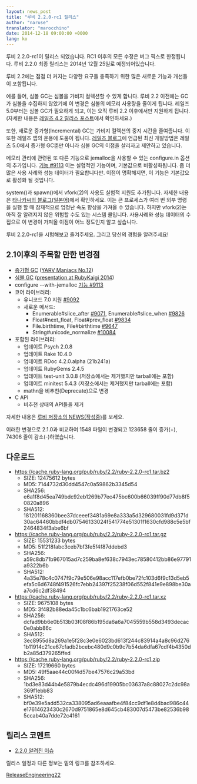 ```yaml
---
layout: news_post
title: "루비 2.2.0-rc1 릴리스"
author: "naruse"
translator: "marocchino"
date: 2014-12-18 09:00:00 +0000
lang: ko
---
```


루비 2.2.0-rc1이 릴리스 되었습니다.
RC1 이후의 모든 수정은 버그 픽스로 한정됩니다.
루비 2.2.0 최종 릴리스는 2014년 12월 25일로 예정되어있습니다.

루비 2.2에는 점점 더 커지는 다양한 요구들 충족하기 위한 많은
새로운 기능과 개선들이 포함됩니다.

예를 들어, 심볼 GC는 심볼을 가비지 컬렉션할 수 있게 합니다.
루비 2.2 이전에는 GC가 심볼을 수집하지 않았기에 이 변경은
심볼의 메모리 사용량을 줄이게 됩니다. 레일즈 5.0부터는
심볼 GC가 필요하게 되고, 이는 오직 루비 2.2 이후에서만 지원하게
됩니다. (자세한 내용은 [레일즈 4.2 릴리스 포스트](http://weblog.rubyonrails.org/2014/12/19/Rails-4-2-final/)에서
확인하세요.)

또한, 새로운 증가형(Incremental) GC는 가비지 컬렉션의 중지
시간을 줄여줍니다. 이 또한 레일즈 앱의 운용에 도움이 됩니다.
[레일즈 블로그](http://weblog.rubyonrails.org/)에 언급된
최신 개발방법은 레일즈 5.0에서 증가형 GC뿐만 아니라 심볼 GC의
이점을 살리자고 제안하고 있습니다.

메모리 관리에 관련된 또 다른 기능으로 jemalloc을 사용할 수 있는 configure.in
옵션의 추가입니다.
[기능 #9113](https://bugs.ruby-lang.org/issues/9113)
이는 실험적인 기능이며, 기본값으로 비활성화됩니다.
좀 더 많은 사용 사례와 성능 데이터가 필요합니다만.
이점이 명확해지면, 이 기능은 기본값으로 활성화 될 것입니다.

system()과 spawn()에서 vfork(2)의 사용도 실험적 지원도 추가됩니다.
자세한 내용은 [타나카씨의 블로그(일본어)](http://www.a-k-r.org/d/2014-09.html#a2014_09_06)에서
확인하세요. 이는 큰 프로세스가 여러 번 외부 명령을 실행 할 때
잠재적으로 엄청난 속도 향상을 가져올 수 있습니다. 하지만
vfork(2)는 아직 잘 알려지지 않은 위험할 수도 있는 시스템 콜입니다.
사용사례와 성능 데이터의 수집으로 이 변경이 가져올 이점이 어느
정도인지 알고 싶습니다.

루비 2.2.0-rc1을 시험해보고 즐겨주세요. 그리고 당신의 경험을 알려주세요!

## 2.1이후의 주목할 만한 변경점

* [증가형 GC](https://bugs.ruby-lang.org/issues/10137) ([YARV Maniacs No.12](http://magazine.rubyist.net/?0048-YARVManiacs))
* [심볼 GC](https://bugs.ruby-lang.org/issues/9634) ([presentation at RubyKaigi 2014](http://www.slideshare.net/authorNari/symbol-gc))
* configure --with-jemalloc [기능 #9113](https://bugs.ruby-lang.org/issues/9113)
* 코어 라이브러리:
  * 유니코드 7.0 지원 [#9092](https://bugs.ruby-lang.org/issues/9092)
  * 새로운 메서드:
    * Enumerable#slice_after [#9071](https://bugs.ruby-lang.org/issues/9071), Enumerable#slice_when [#9826](https://bugs.ruby-lang.org/issues/9826)
    * Float#next_float, Float#prev_float [#9834](https://bugs.ruby-lang.org/issues/9834)
    * File.birthtime, File#birthtime [#9647](https://bugs.ruby-lang.org/issues/9647)
    * String#unicode_normalize [#10084](https://bugs.ruby-lang.org/issues/10084)
* 포함된 라이브러리:
  * 업데이트 Psych 2.0.8
  * 업데이트 Rake 10.4.0
  * 업데이트 RDoc 4.2.0.alpha (21b241a)
  * 업데이트 RubyGems 2.4.5
  * 업데이트 test-unit 3.0.8 (저장소에서는 제거했지만 tarball에는 포함)
  * 업데이트 minitest 5.4.3 (저장소에서는 제거했지만 tarball에는 포함)
  * mathn을 비추천(Deprecate)으로 변경
* C API
  * 비추천 상태의 API들을 제거

자세한 내용은 [루비 저장소의 NEWS(작성중)](https://github.com/ruby/ruby/blob/v2_2_0_rc1/NEWS)를 보세요.

이러한 변경으로 2.1.0과 비교하여 1548 파일이 변경되고 123658 줄이 증가(+), 74306 줄이
감소(-)하였습니다.

## 다운로드

* <https://cache.ruby-lang.org/pub/ruby/2.2/ruby-2.2.0-rc1.tar.bz2>
  * SIZE:   12475612 bytes
  * MD5:    7144732d30dd4547c0a59862b3345d54
  * SHA256: e6a1f8d45ea749bdc92eb1269b77ec475bc600b66039ff90d77db8f50820a896
  * SHA512: 181201168360bee37dceeef3481a69e8a333a5d329680031fd9d371d30ac64460bbdf4db07546133024f541774e51301f1630cfd988c5e5bf2464834f3abe6bf
* <https://cache.ruby-lang.org/pub/ruby/2.2/ruby-2.2.0-rc1.tar.gz>
  * SIZE:   15531233 bytes
  * MD5:    51f218fabc3ceb7bf3fe5f4f87ddebd3
  * SHA256: a59c8db71b967015ad7c259ba8ef638c7943ec78580412bb86e97791a9322b6b
  * SHA512: 4a35e78c4c0747f9c79e506e98acc117efb0be72fc103d6f9c13d5eb5efa5c6d6748f491526fc7ebb24397f25238f06d552f841e9e898be30aa7cd6c2df38494
* <https://cache.ruby-lang.org/pub/ruby/2.2/ruby-2.2.0-rc1.tar.xz>
  * SIZE:   9675108 bytes
  * MD5:    3f482b88eda45c1bc6bab1921763ce52
  * SHA256: dcfad9bb6e0b513b03f08f86b195da6a6a7045559b558d3493decac0e0abb86c
  * SHA512: 3ec8955d8a269a1e5f28c3e0e6023bd613f244c83914a4a8c96d2761b11914c21ce67cfadb2bcebc480d9c0b9c7b54da6dfa67cdf4b4350db2a85d379265ffed
* <https://cache.ruby-lang.org/pub/ruby/2.2/ruby-2.2.0-rc1.zip>
  * SIZE:   17219660 bytes
  * MD5:    49f5aae44c00f4d57be47576c29a53bd
  * SHA256: 1bd3e83d44b4e5879b4ecdc496d19905bc03637a8c88027c2dc98a369f1ebb83
  * SHA512: bf0e39e5add532ca338095ad6eaaafbe4f84cc9df1e8d4bad986c44e17614623430c2670d9751865e8d645cb483007d5473be82536b985ccab40a7dde72c4161

## 릴리스 코멘트

* [2.2.0 알려진 이슈](https://bugs.ruby-lang.org/projects/ruby-trunk/issues?query_id=115)

릴리스 일정과 다른 정보는 밑의 링크를 참조하세요.

[ReleaseEngineering22](https://bugs.ruby-lang.org/projects/ruby-master/wiki/ReleaseEngineering22)
